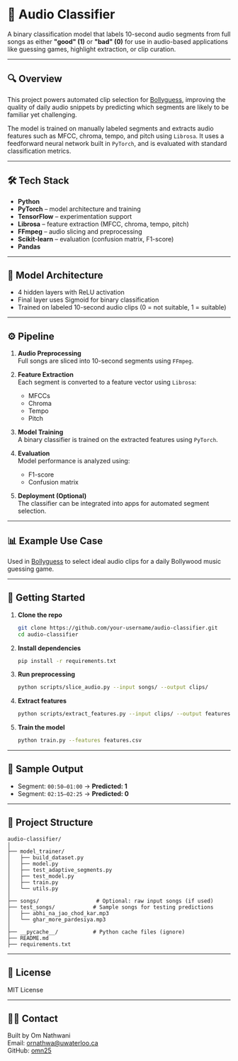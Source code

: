 # 🎵 Audio Classifier

A binary classification model that labels 10-second audio segments from full songs as either **"good" (1)** or **"bad" (0)** for use in audio-based applications like guessing games, highlight extraction, or clip curation.

---

## 🔍 Overview

This project powers automated clip selection for [Bollyguess](https://www.bollyguess.ca), improving the quality of daily audio snippets by predicting which segments are likely to be familiar yet challenging.

The model is trained on manually labeled segments and extracts audio features such as MFCC, chroma, tempo, and pitch using `Librosa`. It uses a feedforward neural network built in `PyTorch`, and is evaluated with standard classification metrics.

---

## 🛠 Tech Stack

- **Python**
- **PyTorch** – model architecture and training
- **TensorFlow** – experimentation support
- **Librosa** – feature extraction (MFCC, chroma, tempo, pitch)
- **FFmpeg** – audio slicing and preprocessing
- **Scikit-learn** – evaluation (confusion matrix, F1-score)
- **Pandas**

---

## 🧠 Model Architecture

- 4 hidden layers with ReLU activation
- Final layer uses Sigmoid for binary classification
- Trained on labeled 10-second audio clips (0 = not suitable, 1 = suitable)

---

## ⚙️ Pipeline

1. **Audio Preprocessing**  
   Full songs are sliced into 10-second segments using `FFmpeg`.

2. **Feature Extraction**  
   Each segment is converted to a feature vector using `Librosa`:
   - MFCCs
   - Chroma
   - Tempo
   - Pitch

3. **Model Training**  
   A binary classifier is trained on the extracted features using `PyTorch`.

4. **Evaluation**  
   Model performance is analyzed using:
   - F1-score
   - Confusion matrix

5. **Deployment (Optional)**  
   The classifier can be integrated into apps for automated segment selection.

---

## 📊 Example Use Case

Used in [Bollyguess](https://www.bollyguess.ca) to select ideal audio clips for a daily Bollywood music guessing game.

---

## 🚀 Getting Started

1. **Clone the repo**
   ```bash
   git clone https://github.com/your-username/audio-classifier.git
   cd audio-classifier
   ```

2. **Install dependencies**
   ```bash
   pip install -r requirements.txt
   ```

3. **Run preprocessing**
   ```bash
   python scripts/slice_audio.py --input songs/ --output clips/
   ```

4. **Extract features**
   ```bash
   python scripts/extract_features.py --input clips/ --output features.csv
   ```

5. **Train the model**
   ```bash
   python train.py --features features.csv
   ```

---

## 🧪 Sample Output

- Segment: `00:50–01:00` → **Predicted: 1**
- Segment: `02:15–02:25` → **Predicted: 0**

---

## 📂 Project Structure

```
audio-classifier/
│
├── model_trainer/
│   ├── build_dataset.py
│   ├── model.py
│   ├── test_adaptive_segments.py
│   ├── test_model.py
│   ├── train.py
│   └── utils.py
│
├── songs/                  # Optional: raw input songs (if used)
├── test_songs/            # Sample songs for testing predictions
│   ├── abhi_na_jao_chod_kar.mp3
│   └── ghar_more_pardesiya.mp3
│
├── __pycache__/           # Python cache files (ignore)
├── README.md
├── requirements.txt

```

---

## 📄 License

MIT License

---

## 🙋‍♂️ Contact

Built by Om Nathwani  
Email: ornathwa@uwaterloo.ca  
GitHub: [omn25](https://github.com/omn25)

